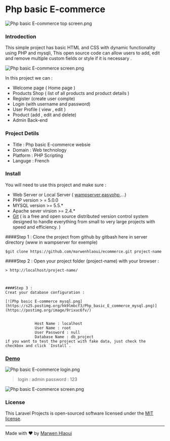 


# Php basic E-commerce 
![Php basic E-commerce top screen.png](https://s25.postimg.org/ypw94nwrj/Php_basic_E_commerce_top_screen.png)
 

### Introdection
This simple project has basic HTML and CSS with dynamic functionality using PHP and mysqli, This open source code can allow users to add, edit and remove multiple custom fields or style if it is necessary .

![Php basic E-commerce screen.png](https://s25.postimg.org/vuj5xssrj/Php_basic_E_commerce_screen.png) 

In this project we can : 

 - Welcome page ( Home page )
 - Products Shop ( list of all products and product details )
 - Register (create user compte)
 - Login (with username and password)
 - User Profile ( view , edit  )
 - Product (add , edit and delete)
 - Admin Back-end 
 
### Project Detils
 - Title : Php basic E-commerce websie
 - Domain : Web technology
 - Platform : PHP Scripting
 - Languge : French

### Install

You will need to use this project and make sure  :

 - Web Server or Local Server ( [wampserver](http://www.wampserver.com),[easyphp](http://www.easyphp.org),...)
 - PHP version > = 5.0.0
 - MYSQL version >= 5.5.*
 - Apache sever virsion >= 2.4.*
 - [Git](https://git-scm.com) ( is a free and open source distributed version control system designed to handle everything from small to very large projects with speed and efficiency. )
 
  ####Step 1 :
   Clone the project from github by gitbash here in server directory (www in wampserver for exemple) 
   ```git
$git clone https://github.com/marwenhlaoui/ecommerce.git project-name
```
 
 ####Step 2 : 
Open your project folder (project-name) with your browser :

	> http://localhost/project-name/

	

	####Step 3 :
	Creat your database configuration :
	
	[![Php basic E-commerce mysql.png](https://s25.postimg.org/hk9lmbcf3/Php_basic_E_commerce_mysql.png)](https://postimg.org/image/9rixuc6fv/)
	

				 Host Name : localhost
				 User Name : root
				 User Password : null
				 Database Name : db_project
	if you want to test the project with fake data, just check the checkbox and click `Install`.

### [Demo](app.phpbasice-commerce.marwenhlaoui.me)

![Php basic E-commerce login.png](https://s25.postimg.org/o9g52bxr3/Php_basic_E_commerce_login.png) 

> login : admin 
> password : 123

![Php basic E-commerce screen.png](https://s25.postimg.org/gw0r3ddpb/Php_basic_E_commerce_screen.png) 		
		


### License

This Laravel Projects is open-sourced software licensed under the [MIT license](http://opensource.org/licenses/MIT).


----------
Made with &#9829; by [Marwen Hlaoui](http://marwenhlaoui.me)
